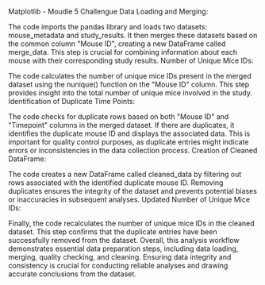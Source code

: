 Matplotlib - Moudle 5 Challengue
Data Loading and Merging:

The code imports the pandas library and loads two datasets: mouse_metadata and study_results.
It then merges these datasets based on the common column "Mouse ID", creating a new DataFrame called merge_data. This step is crucial for combining information about each mouse with their corresponding study results.
Number of Unique Mice IDs:

The code calculates the number of unique mice IDs present in the merged dataset using the nunique() function on the "Mouse ID" column.
This step provides insight into the total number of unique mice involved in the study.
Identification of Duplicate Time Points:

The code checks for duplicate rows based on both "Mouse ID" and "Timepoint" columns in the merged dataset.
If there are duplicates, it identifies the duplicate mouse ID and displays the associated data.
This is important for quality control purposes, as duplicate entries might indicate errors or inconsistencies in the data collection process.
Creation of Cleaned DataFrame:

The code creates a new DataFrame called cleaned_data by filtering out rows associated with the identified duplicate mouse ID.
Removing duplicates ensures the integrity of the dataset and prevents potential biases or inaccuracies in subsequent analyses.
Updated Number of Unique Mice IDs:

Finally, the code recalculates the number of unique mice IDs in the cleaned dataset.
This step confirms that the duplicate entries have been successfully removed from the dataset.
Overall, this analysis workflow demonstrates essential data preparation steps, including data loading, merging, quality checking, and cleaning. Ensuring data integrity and consistency is crucial for conducting reliable analyses and drawing accurate conclusions from the dataset.
 
